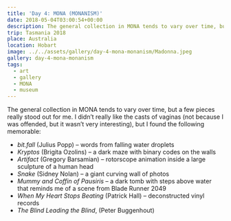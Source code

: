 ```yaml
---
title: 'Day 4: MONA (MONANISM)'
date: 2018-05-04T03:00:54+00:00
description: The general collection in MONA tends to vary over time, but a few pieces really stood out for me.
trip: Tasmania 2018
place: Australia
location: Hobart
image: ../../assets/gallery/day-4-mona-monanism/Madonna.jpeg
gallery: day-4-mona-monanism
tags:
  - art
  - gallery
  - MONA
  - museum
---
```

The general collection in MONA tends to vary over time, but a few pieces really stood out for me. I didn&#8217;t really like the casts of vaginas (not because I was offended, but it wasn&#8217;t very interesting), but I found the following memorable:

  * _bit.fall_ (Julius Popp) &#8211; words from falling water droplets
  * _Kryptos_ (Brigita Ozolins) &#8211; a dark maze with binary codes on the walls
  * _Artifact_ (Gregory Barsamian) &#8211; rotorscope animation inside a large sculpture of a human head
  * _Snake_ (Sidney Nolan) &#8211; a giant curving wall of photos
  * _Mummy and Coffin of Pausiris_ &#8211; a dark tomb with steps above water that reminds me of a scene from Blade Runner 2049
  * _When My Heart Stops Beating_ (Patrick Hall) &#8211; deconstructed vinyl records
  * _The Blind Leading the Blind_, (Peter Buggenhout)
